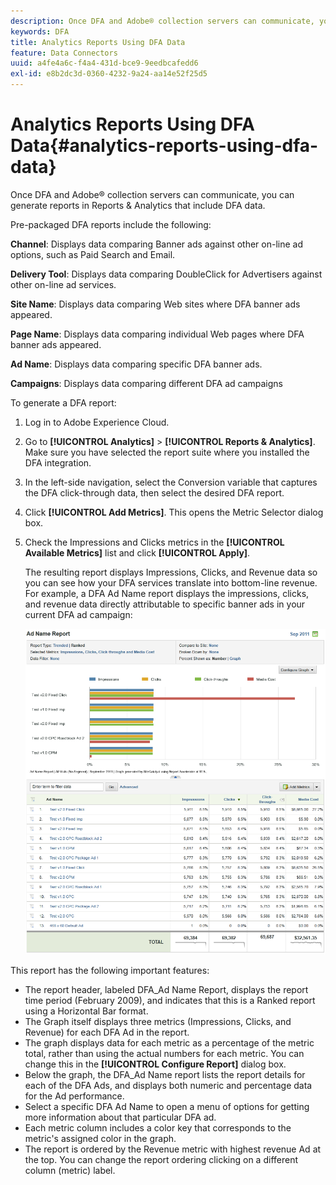 ```yaml
---
description: Once DFA and Adobe® collection servers can communicate, you can generate reports in Reports & Analytics that include DFA data.
keywords: DFA
title: Analytics Reports Using DFA Data
feature: Data Connectors
uuid: a4fe4a6c-f4a4-431d-bce9-9eedbcafedd6
exl-id: e8b2dc3d-0360-4232-9a24-aa14e52f25d5
---
```

# Analytics Reports Using DFA Data{#analytics-reports-using-dfa-data}

Once DFA and Adobe® collection servers can communicate, you can generate reports in Reports & Analytics that include DFA data.

 Pre-packaged DFA reports include the following:

**Channel**: Displays data comparing Banner ads against other on-line ad options, such as Paid Search and Email.

**Delivery Tool**: Displays data comparing DoubleClick for Advertisers against other on-line ad services.

**Site Name**: Displays data comparing Web sites where DFA banner ads appeared.

**Page Name**: Displays data comparing individual Web pages where DFA banner ads appeared.

**Ad Name**: Displays data comparing specific DFA banner ads.

**Campaigns**: Displays data comparing different DFA ad campaigns

To generate a DFA report:

1. Log in to Adobe Experience Cloud.
1. Go to **[!UICONTROL Analytics]** > **[!UICONTROL Reports & Analytics]**. Make sure you have selected the report suite where you installed the DFA integration.

1. In the left-side navigation, select the Conversion variable that captures the DFA click-through data, then select the desired DFA report.
1. Click **[!UICONTROL Add Metrics]**. This opens the Metric Selector dialog box.
1. Check the Impressions and Clicks metrics in the **[!UICONTROL Available Metrics]** list and click **[!UICONTROL Apply]**.

   The resulting report displays Impressions, Clicks, and Revenue data so you can see how your DFA services translate into bottom-line revenue.
   For example, a DFA Ad Name report displays the impressions, clicks, and revenue data directly attributable to specific banner ads in your current DFA ad campaign:

   ![](assets/DFA_ad_name_report-sc15.png)

This report has the following important features:

* The report header, labeled DFA_Ad Name Report, displays the report time period (February 2009), and indicates that this is a Ranked report using a Horizontal Bar format.
* The Graph itself displays three metrics (Impressions, Clicks, and Revenue) for each DFA Ad in the report.
* The graph displays data for each metric as a percentage of the metric total, rather than using the actual numbers for each metric. You can change this in the **[!UICONTROL Configure Report]** dialog box.
* Below the graph, the DFA_Ad Name report lists the report details for each of the DFA Ads, and displays both numeric and percentage data for the Ad performance.
* Select a specific DFA Ad Name to open a menu of options for getting more information about that particular DFA ad.
* Each metric column includes a color key that corresponds to the metric's assigned color in the graph.
* The report is ordered by the Revenue metric with highest revenue Ad at the top. You can change the report ordering clicking on a different column (metric) label.
